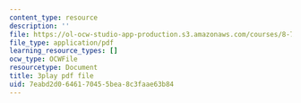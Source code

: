 ```yaml
---
content_type: resource
description: ''
file: https://ol-ocw-studio-app-production.s3.amazonaws.com/courses/8-701-introduction-to-nuclear-and-particle-physics-fall-2020/7eabd2d0646170455bea8c3faae63b84_B53W30-GJ10.pdf
file_type: application/pdf
learning_resource_types: []
ocw_type: OCWFile
resourcetype: Document
title: 3play pdf file
uid: 7eabd2d0-6461-7045-5bea-8c3faae63b84
---
```

